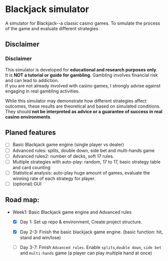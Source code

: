 # Blackjack simulator

A simulator for Blackjack--a classic casino games. To simulate the process of the game and evaluate different strategies

## Disclaimer
### Disclaimer
This simulator is developed for **educational and research purposes only**.  
It is **NOT a tutorial or guide for gambling**. Gambling involves financial risk and can lead to addiction.  
If you are not already involved with casino games, I strongly advise against engaging in real gambling activities.  

While this simulator may demonstrate how different strategies affect outcomes, these results are theoretical and based on simulated conditions.  
They should **not be interpreted as advice or a guarantee of success in real casino environments**.

## Planed features
- [ ] Basic Blackjack game engine (single player vs dealer)
- [ ] Advanced rules: splits, double down, side bet and multi-hands game
- [ ] Advanced rules2: number of decks, soft 17 rules. 
- [ ] Multiple strategies with auto-play: random, 17 to 17, basic strategy table and card counting
- [ ] Statistical analysis: auto-play huge amount of games, evaluate the winning rate of each strategy for player.
- [ ] (optional) GUI

## Road map:
- Week1: Basic Blackjack game engine and Advanced rules
  - [x] Day 1: Set up repo & environment, Create project structure.
  - [x] Day 2-3: Finish the basic blackjack game engine. (basic function: hit, stand and win/lose)
  - [ ] Day 3-7: Finish `Advanced rules`. Enable `splits`,`double down`, `side bet` and `multi-hands` game (a player can play multiple hand at once)
  
